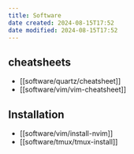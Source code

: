 ```yaml
---
title: Software
date created: 2024-08-15T17:52 
date modified: 2024-08-15T17:52 
---
```


## cheatsheets

- [[software/quartz/cheatsheet]]
- [[software/vim/vim-cheatsheet]]

## Installation

- [[software/vim/install-nvim]]
- [[software/tmux/tmux-install]]
